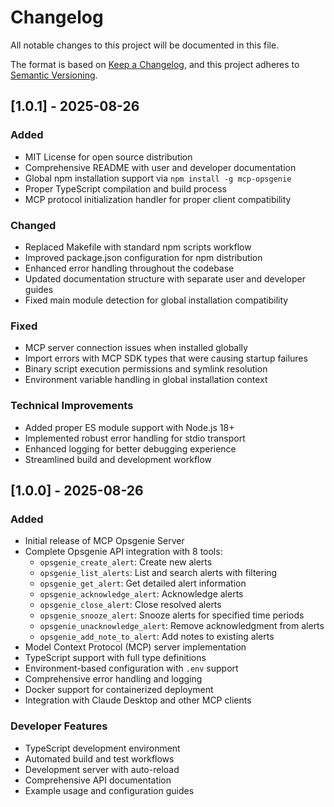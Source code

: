 # Changelog

All notable changes to this project will be documented in this file.

The format is based on [Keep a Changelog](https://keepachangelog.com/en/1.0.0/),
and this project adheres to [Semantic Versioning](https://semver.org/spec/v2.0.0.html).

## [1.0.1] - 2025-08-26

### Added
- MIT License for open source distribution
- Comprehensive README with user and developer documentation
- Global npm installation support via `npm install -g mcp-opsgenie`
- Proper TypeScript compilation and build process
- MCP protocol initialization handler for proper client compatibility

### Changed
- Replaced Makefile with standard npm scripts workflow
- Improved package.json configuration for npm distribution
- Enhanced error handling throughout the codebase
- Updated documentation structure with separate user and developer guides
- Fixed main module detection for global installation compatibility

### Fixed
- MCP server connection issues when installed globally
- Import errors with MCP SDK types that were causing startup failures
- Binary script execution permissions and symlink resolution
- Environment variable handling in global installation context

### Technical Improvements
- Added proper ES module support with Node.js 18+
- Implemented robust error handling for stdio transport
- Enhanced logging for better debugging experience
- Streamlined build and development workflow

## [1.0.0] - 2025-08-26

### Added
- Initial release of MCP Opsgenie Server
- Complete Opsgenie API integration with 8 tools:
  - `opsgenie_create_alert`: Create new alerts
  - `opsgenie_list_alerts`: List and search alerts with filtering
  - `opsgenie_get_alert`: Get detailed alert information
  - `opsgenie_acknowledge_alert`: Acknowledge alerts
  - `opsgenie_close_alert`: Close resolved alerts
  - `opsgenie_snooze_alert`: Snooze alerts for specified time periods
  - `opsgenie_unacknowledge_alert`: Remove acknowledgment from alerts
  - `opsgenie_add_note_to_alert`: Add notes to existing alerts
- Model Context Protocol (MCP) server implementation
- TypeScript support with full type definitions
- Environment-based configuration with `.env` support
- Comprehensive error handling and logging
- Docker support for containerized deployment
- Integration with Claude Desktop and other MCP clients

### Developer Features
- TypeScript development environment
- Automated build and test workflows
- Development server with auto-reload
- Comprehensive API documentation
- Example usage and configuration guides